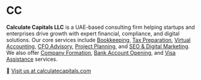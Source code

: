 # CC

<p>
  <strong>Calculate Capitals LLC</strong> is a UAE-based consulting firm helping startups and enterprises drive growth with expert financial, compliance, and digital solutions. Our core services include 
  <a href="https://www.calculatecapitals.com/services/bookkeeping" target="_blank">Bookkeeping</a>, 
  <a href="https://www.calculatecapitals.com/services/tax-preparation" target="_blank">Tax Preparation</a>, 
  <a href="https://www.calculatecapitals.com/services/virtual-accounting" target="_blank">Virtual Accounting</a>, 
  <a href="https://www.calculatecapitals.com/services/cfo-advisory" target="_blank">CFO Advisory</a>, 
  <a href="https://www.calculatecapitals.com/services/project-planning-execution" target="_blank">Project Planning</a>, and 
  <a href="https://www.calculatecapitals.com/services/seo-optimization" target="_blank">SEO & Digital Marketing</a>. 
  We also offer 
  <a href="https://www.calculatecapitals.com/services/company-formation" target="_blank">Company Formation</a>, 
  <a href="https://www.calculatecapitals.com/services/bank-account-opening" target="_blank">Bank Account Opening</a>, and 
  <a href="https://www.calculatecapitals.com/services/visa-assistance" target="_blank">Visa Assistance</a> services.
</p>
<p>
  🔗 <a href="https://www.calculatecapitals.com" target="_blank">Visit us at calculatecapitals.com</a>
</p>
